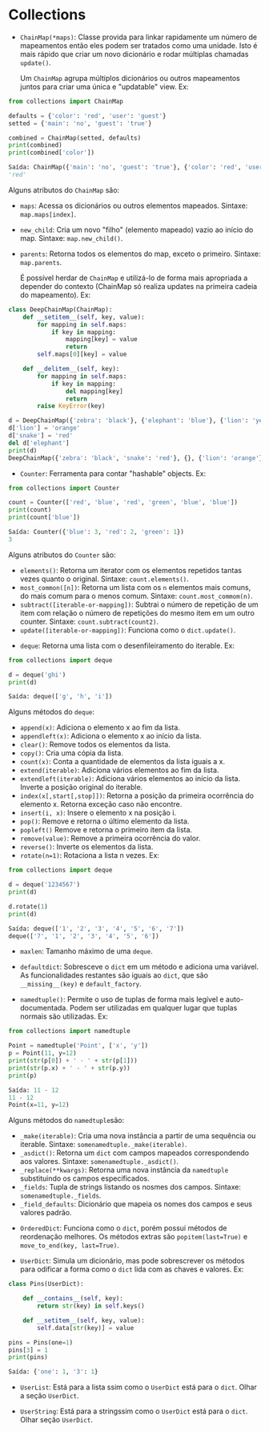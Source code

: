 # Collections

* `ChainMap(*maps)`: Classe provida para linkar rapidamente um número de mapeamentos então eles podem ser tratados como uma unidade. Isto é mais rápido que criar um novo dicionário e rodar múltiplas chamadas `update()`.

    Um `ChainMap` agrupa múltiplos dicionários ou outros mapeamentos juntos para criar uma única e "updatable" view. Ex:

```python
from collections import ChainMap

defaults = {'color': 'red', 'user': 'guest'}
setted = {'main': 'no', 'guest': 'true'}

combined = ChainMap(setted, defaults)
print(combined)
print(combined['color'])

Saída: ChainMap({'main': 'no', 'guest': 'true'}, {'color': 'red', 'user': 'guest'})
'red'
```

Alguns atributos do `ChainMap` são:

- `maps`: Acessa os dicionários ou outros elementos mapeados. Sintaxe: `map.maps[index]`.
- `new_child`: Cria um novo "filho" (elemento mapeado) vazio ao início do map. Sintaxe: `map.new_child()`.
- `parents`: Retorna todos os elementos do map, exceto o primeiro. Sintaxe: `map.parents`.

    É possível herdar de `ChainMap` e utilizá-lo de forma mais apropriada a depender do contexto (ChainMap só realiza updates na primeira cadeia do mapeamento). Ex:

```python
class DeepChainMap(ChainMap):
    def __setitem__(self, key, value):
        for mapping in self.maps:
            if key in mapping:
                mapping[key] = value
                return
        self.maps[0][key] = value

    def __delitem__(self, key):
        for mapping in self.maps:
            if key in mapping:
                del mapping[key]
                return
        raise KeyError(key)

d = DeepChainMap({'zebra': 'black'}, {'elephant': 'blue'}, {'lion': 'yellow'})
d['lion'] = 'orange'
d['snake'] = 'red'
del d['elephant']
print(d)
DeepChainMap({'zebra': 'black', 'snake': 'red'}, {}, {'lion': 'orange'})
```

* `Counter`: Ferramenta para contar "hashable" objects. Ex: 
```python
from collections import Counter

count = Counter(['red', 'blue', 'red', 'green', 'blue', 'blue'])
print(count)
print(count['blue'])

Saída: Counter({'blue': 3, 'red': 2, 'green': 1})
3
```

Alguns atributos do `Counter` são:

- `elements()`: Retorna um iterator com os elementos repetidos tantas vezes quanto o original. Sintaxe: `count.elements()`.
- `most_common([n])`: Retorna um lista com os `n` elementos mais comuns, do mais comum para o menos comum. Sintaxe: `count.most_commom(n)`.
- `subtract([iterable-or-mapping])`: Subtrai o número de repetição de um item com relação o número de repetições do mesmo item em um outro counter. Sintaxe: `count.subtract(count2)`.
- `update([iterable-or-mapping])`: Funciona como o `dict.update()`.

* `deque`: Retorna uma lista com o desenfileiramento do iterable. Ex:

```python
from collections import deque

d = deque('ghi')
print(d)

Saída: deque(['g', 'h', 'i'])
```

Alguns métodos do `deque`:

- `append(x)`: Adiciona o elemento x ao fim da lista.
- `appendleft(x)`: Adiciona o elemento x ao início da lista.
- `clear()`: Remove todos os elementos da lista.
- `copy()`: Cria uma cópia da lista.
- `count(x)`: Conta a quantidade de elementos da lista iguais a x.
- `extend(iterable)`: Adiciona vários elementos ao fim da lista.
- `extendleft(iterable)`: Adiciona vários elementos ao início da lista. Inverte a posição original do iterable.
- `index(x[,start[,stop]])`: Retorna a posição da primeira ocorrência do elemento x. Retorna exceção caso não encontre.
- `insert(i, x)`: Insere o elemento x na posição i.
- `pop()`: Remove e retorna o último elemento da lista.
- `popleft()` Remove e retorna o primeiro item da lista.
- `remove(value)`: Remove a primeira ocorrência do valor.
- `reverse()`: Inverte os elementos da lista.
- `rotate(n=1)`: Rotaciona a lista n vezes. Ex:
```python
from collections import deque

d = deque('1234567')
print(d)

d.rotate(1)
print(d)

Saída: deque(['1', '2', '3', '4', '5', '6', '7'])
deque(['7', '1', '2', '3', '4', '5', '6'])
```

- `maxlen`: Tamanho máximo de uma `deque`.

* `defaultdict`: Sobresceve o `dict` em um método e adiciona uma variável. As funcionalidades restantes são iguais ao `dict`, que são `__missing__(key)` e `default_factory`.

* `namedtuple()`: Permite o uso de tuplas de forma mais legível e auto-documentada. Podem ser utilizadas em qualquer lugar que tuplas normais são utilizadas. Ex:
```python
from collections import namedtuple

Point = namedtuple('Point', ['x', 'y'])
p = Point(11, y=12)
print(str(p[0]) + ' - ' + str(p[1]))
print(str(p.x) + ' - ' + str(p.y))
print(p)

Saída: 11 - 12
11 - 12
Point(x=11, y=12)
```

Alguns métodos do `namedtuple`são:

- `_make(iterable)`: Cria uma nova instância a partir de uma sequência ou iterable. Sintaxe: `somenamedtuple._make(iterable)`.
- `_asdict()`: Retorna um `dict` com campos mapeados correspondendo aos valores. Sintaxe: `somenamedtuple._asdict()`.
- `_replace(**kwargs)`: Retorna uma nova instância da `namedtuple` substituindo os campos especificados.
- `_fields`: Tupla de strings listando os nosmes dos campos. Sintaxe: `somenamedtuple._fields`.
- `_field_defaults`: Dicionário que mapeia os nomes dos campos e seus valores padrão.

* `OrderedDict`: Funciona como o `dict`, porém possui métodos de reordenação melhores. Os métodos extras são `popitem(last=True)` e `move_to_end(key, last=True)`.

* `UserDict`: Simula um dicionário, mas pode sobrescrever os métodos para odificar a forma como o `dict` lida com as chaves e valores. Ex:
```python
class Pins(UserDict):

    def __contains__(self, key):
        return str(key) in self.keys()

    def __setitem__(self, key, value):
        self.data[str(key)] = value

pins = Pins(one=1)
pins[3] = 1
print(pins)

Saída: {'one': 1, '3': 1}
```

* `UserList`: Está para a lista ssim como o `UserDict` está para o `dict`. Olhar a seção `UserDict`.

* `UserString`: Está para a stringssim como o `UserDict` está para o `dict`. Olhar seção `UserDict`.
